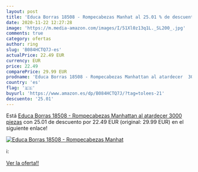 ```yaml
---
layout: post
title: 'Educa Borras 18508 - Rompecabezas Manhat al 25.01 % de descuento'
date: 2020-11-22 12:27:28
image: 'https://m.media-amazon.com/images/I/51Xl0z13q1L._SL200_.jpg'
comments: true
category: ofertas
author: ring
slug: 'B084HCTQ7J-es'
actualPrice: 22.49 EUR
currency: EUR
price: 22.49
comparePrice: 29.99 EUR
prodname: 'Educa Borras 18508 - Rompecabezas Manhattan al atardecer  3000 piezas'
country: 'es'
flag: '🇪🇸'
buyurl: 'https://www.amazon.es/dp/B084HCTQ7J/?tag=tolees-21'
descuento: '25.01'
---
```


Está [Educa Borras 18508 - Rompecabezas Manhattan al atardecer  3000 piezas](https://www.amazon.es/dp/B084HCTQ7J/?tag=tolees-21) con 25.01 de descuento por 22.49 EUR (original: 29.99 EUR) en el siguiente enlace!

[![Educa Borras 18508 - Rompecabezas Manhat](https://m.media-amazon.com/images/I/51Xl0z13q1L._SL200_.jpg)](https://www.amazon.es/dp/B084HCTQ7J/?tag=tolees-21)

ℹ️:


[Ver la oferta!!](https://www.amazon.es/dp/B084HCTQ7J/?tag=tolees-21)
